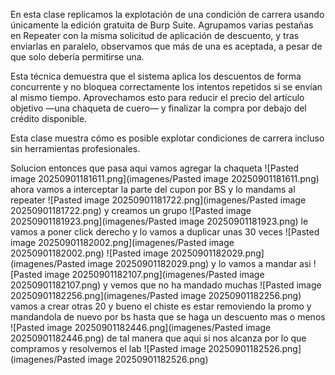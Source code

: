 En esta clase replicamos la explotación de una condición de carrera usando únicamente la edición gratuita de Burp Suite. Agrupamos varias pestañas en Repeater con la misma solicitud de aplicación de descuento, y tras enviarlas en paralelo, observamos que más de una es aceptada, a pesar de que solo debería permitirse una.

Esta técnica demuestra que el sistema aplica los descuentos de forma concurrente y no bloquea correctamente los intentos repetidos si se envían al mismo tiempo. Aprovechamos esto para reducir el precio del artículo objetivo —una chaqueta de cuero— y finalizar la compra por debajo del crédito disponible.

Esta clase muestra cómo es posible explotar condiciones de carrera incluso sin herramientas profesionales.

Solucion
entonces que pasa aqui vamos agregar la chaqueta
![Pasted image 20250901181611.png](imagenes/Pasted image 20250901181611.png)
ahora vamos a interceptar la parte del cupon por BS y lo mandams al repeater
![Pasted image 20250901181722.png](imagenes/Pasted image 20250901181722.png)
y creamos un grupo
![Pasted image 20250901181923.png](imagenes/Pasted image 20250901181923.png)
le vamos a poner click derecho y lo vamos a duplicar unas 30 veces
![Pasted image 20250901182002.png](imagenes/Pasted image 20250901182002.png)
![Pasted image 20250901182029.png](imagenes/Pasted image 20250901182029.png)
y lo vamos a mandar asi
![Pasted image 20250901182107.png](imagenes/Pasted image 20250901182107.png)
y vemos que no ha mandado muchas
![Pasted image 20250901182256.png](imagenes/Pasted image 20250901182256.png)
vamos a crear otras 20
y bueno el chiste es estar removiendo la promo y mandandola de nuevo por bs hasta que se haga un descuento mas o menos
![Pasted image 20250901182446.png](imagenes/Pasted image 20250901182446.png)
de tal manera que aqui si nos alcanza por lo que compramos y resolvemos el lab
![Pasted image 20250901182526.png](imagenes/Pasted image 20250901182526.png)

